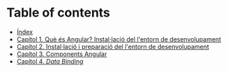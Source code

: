 # Table of contents

* [Índex](book/intro.md)
* [Capítol 1. Què és Angular? Instal·lació del l'entorn de desenvolupament](book/chapter01.md)
* [Capítol 2. Instal·lació i preparació del l'entorn de desenvolupament](book/chapter02.md)
* [Capítol 3. Components Angular](book/chapter03.md)
* [Capítol 4. *Data Binding*](book/chapter04.md)
<!--
* [Capítol 1. Format JSON i LocalStorage](book/chapter1.md)
* [Capítol 2. Components Angular](book/chapter2.md)
* [Capítol 3. Estils externs](book/chapter3.md)
* [Capítol 4. *Routing*](book/chapter4.md)
* [Capítol 5. Patró *MVC*](book/chapter5.md)
* [Capítol 6. Lectura d'un fitxer JSON](book/chapter6.md)
* [Capítol 7. Accés a un servei web (API REST)](book/chapter7.md)
* [Capítol 8. Firebase](book/chapter8.md)
* [Capítol 9. Guardes de ruta](book/chapter9.md)
* [Capítol 10. Workspace: una aplicació, múltiples GUI](book/chapter10.md)
* [Capítol 11. Publicació d'una aplicació Angular a GitHub Pages](book/chapter11.md)
-->
